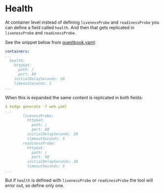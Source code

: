 # Health

At container level instead of defining `livenessProbe` and 
`readinessProbe` you can define a field called `health`.
And then that gets replicated in `livenessProbe` and 
`readinessProbe`.

See the snippet below from [guestbook.yaml](guestbook.yaml):

```yaml
containers:
...
  health:
    httpGet:
      path: /
      port: 80
    initialDelaySeconds: 20
    timeoutSeconds: 5
...
```

When this is expanded the same content is replicated in both 
fields:

```yaml
$ kedge generate -f web.yaml
...
        livenessProbe:
          httpGet:
            path: /
            port: 80
          initialDelaySeconds: 20
          timeoutSeconds: 5
        readinessProbe:
          httpGet:
            path: /
            port: 80
          initialDelaySeconds: 20
          timeoutSeconds: 5
...
```

But if `health` is defined with `livenessProbe` or `readinessProbe`
the tool will error out, so define only one.
